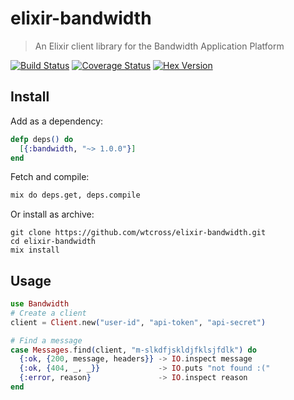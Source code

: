 elixir-bandwidth
================

> An Elixir client library for the Bandwidth Application Platform

[![Build Status](https://travis-ci.org/wtcross/elixir-bandwidth.svg?branch=master)](https://travis-ci.org/wtcross/elixir-bandwidth)
[![Coverage Status](https://coveralls.io/repos/wtcross/elixir-bandwidth/badge.svg?branch=master&service=github)](https://coveralls.io/github/wtcross/elixir-bandwidth?branch=master)
[![Hex Version](https://img.shields.io/hexpm/v/bandwidth.svg?style=flat)](https://hex.pm/packages/bandwidth)

## Install
Add as a dependency:
```elixir
defp deps() do
  [{:bandwidth, "~> 1.0.0"}]
end
```
Fetch and compile:
```bash
mix do deps.get, deps.compile
```

Or install as archive:
```
git clone https://github.com/wtcross/elixir-bandwidth.git
cd elixir-bandwidth
mix install
```

## Usage
```elixir
use Bandwidth
# Create a client
client = Client.new("user-id", "api-token", "api-secret")

# Find a message
case Messages.find(client, "m-slkdfjskldjfklsjfdlk") do
  {:ok, {200, message, headers}} -> IO.inspect message
  {:ok, {404, _, _}}             -> IO.puts "not found :("
  {:error, reason}               -> IO.inspect reason
end
```
